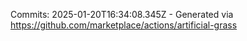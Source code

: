 Commits: 2025-01-20T16:34:08.345Z - Generated via https://github.com/marketplace/actions/artificial-grass
<br>
